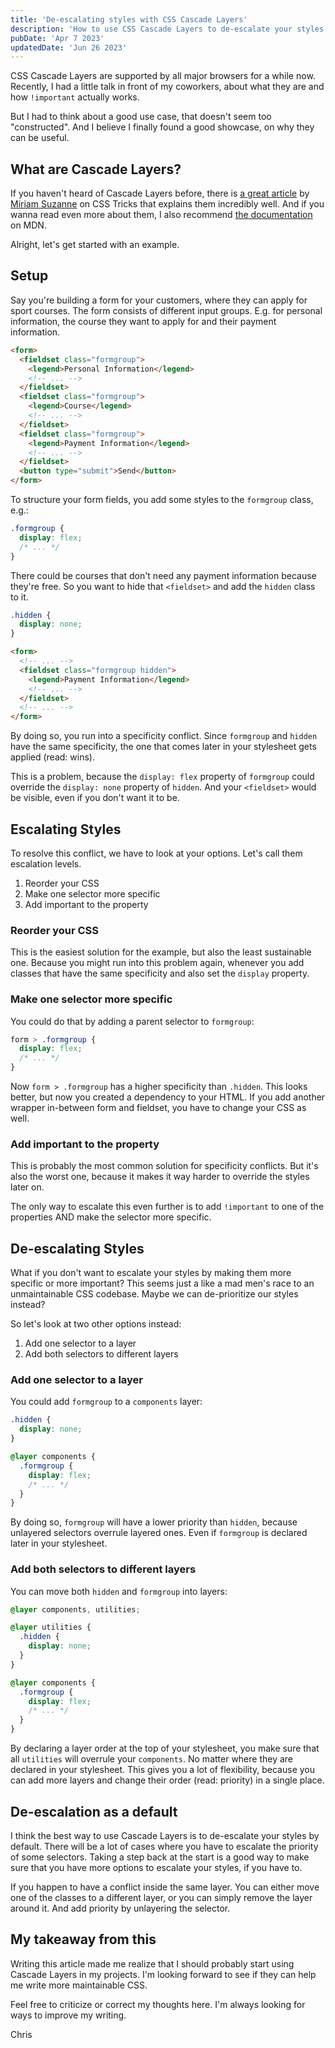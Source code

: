 ```yaml
---
title: 'De-escalating styles with CSS Cascade Layers'
description: 'How to use CSS Cascade Layers to de-escalate your styles.'
pubDate: 'Apr 7 2023'
updatedDate: 'Jun 26 2023'
---
```


CSS Cascade Layers are supported by all major browsers for a while now. Recently, I had a little talk in front of my coworkers, about what they are and how `!important` actually works.

But I had to think about a good use case, that doesn't seem too "constructed". And I believe I finally found a good showcase, on why they can be useful.

## What are Cascade Layers?

If you haven't heard of Cascade Layers before, there is [a great article](https://css-tricks.com/css-cascade-layers/) by [Miriam Suzanne](https://front-end.social/@mia) on CSS Tricks that explains them incredibly well. And if you wanna read even more about them, I also recommend [the documentation](https://developer.mozilla.org/en-US/docs/Learn/CSS/Building_blocks/Cascade_layers) on MDN.

Alright, let's get started with an example.

## Setup

Say you're building a form for your customers, where they can apply for sport courses. The form consists of different input groups. E.g. for personal information, the course they want to apply for and their payment information.

```html
<form>
  <fieldset class="formgroup">
    <legend>Personal Information</legend>
    <!-- ... -->
  </fieldset>
  <fieldset class="formgroup">
    <legend>Course</legend>
    <!-- ... -->
  </fieldset>
  <fieldset class="formgroup">
    <legend>Payment Information</legend>
    <!-- ... -->
  </fieldset>
  <button type="submit">Send</button>
</form>
```

To structure your form fields, you add some styles to the `formgroup` class, e.g.:

```css
.formgroup {
  display: flex;
  /* ... */
}
```

There could be courses that don't need any payment information because they're free. So you want to hide that `<fieldset>` and add the `hidden` class to it.

```css
.hidden {
  display: none;
}
```

```html
<form>
  <!-- ... -->
  <fieldset class="formgroup hidden">
    <legend>Payment Information</legend>
    <!-- ... -->
  </fieldset>
  <!-- ... -->
</form>
```

By doing so, you run into a specificity conflict. Since `formgroup` and `hidden` have the same specificity, the one that comes later in your stylesheet gets applied (read: wins).

This is a problem, because the `display: flex` property of `formgroup` could override the `display: none` property of `hidden`. And your `<fieldset>` would be visible, even if you don't want it to be.

## Escalating Styles

To resolve this conflict, we have to look at your options. Let's call them escalation levels.

1. Reorder your CSS
1. Make one selector more specific
1. Add important to the property

### Reorder your CSS

This is the easiest solution for the example, but also the least sustainable one. Because you might run into this problem again, whenever you add classes that have the same specificity and also set the `display` property.

### Make one selector more specific

You could do that by adding a parent selector to `formgroup`:

```css
form > .formgroup {
  display: flex;
  /* ... */
}
```

Now `form > .formgroup` has a higher specificity than `.hidden`. This looks better, but now you created a dependency to your HTML. If you add another wrapper in-between form and fieldset, you have to change your CSS as well.

### Add important to the property

This is probably the most common solution for specificity conflicts. But it's also the worst one, because it makes it way harder to override the styles later on.

The only way to escalate this even further is to add `!important` to one of the properties AND make the selector more specific.

## De-escalating Styles

What if you don't want to escalate your styles by making them more specific or more important? This seems just a like a mad men's race to an unmaintainable CSS codebase. Maybe we can de-prioritize our styles instead?

So let's look at two other options instead:

1. Add one selector to a layer
1. Add both selectors to different layers

### Add one selector to a layer

You could add `formgroup` to a `components` layer:

```css
.hidden {
  display: none;
}

@layer components {
  .formgroup {
    display: flex;
    /* ... */
  }
}
```

By doing so, `formgroup` will have a lower priority than `hidden`, because unlayered selectors overrule layered ones. Even if `formgroup` is declared later in your stylesheet.

### Add both selectors to different layers

You can move both `hidden` and `formgroup` into layers:

```css
@layer components, utilities;

@layer utilities {
  .hidden {
    display: none;
  }
}

@layer components {
  .formgroup {
    display: flex;
    /* ... */
  }
}
```

By declaring a layer order at the top of your stylesheet, you make sure that all `utilities` will overrule your `components`. No matter where they are declared in your stylesheet. This gives you a lot of flexibility, because you can add more layers and change their order (read: priority) in a single place.

## De-escalation as a default

I think the best way to use Cascade Layers is to de-escalate your styles by default. There will be a lot of cases where you have to escalate the priority of some selectors. Taking a step back at the start is a good way to make sure that you have more options to escalate your styles, if you have to.

If you happen to have a conflict inside the same layer. You can either move one of the classes to a different layer, or you can simply remove the layer around it. And add priority by unlayering the selector.

## My takeaway from this

Writing this article made me realize that I should probably start using Cascade Layers in my projects. I'm looking forward to see if they can help me write more maintainable CSS.

Feel free to criticize or correct my thoughts here. I'm always looking for ways to improve my writing.

Chris

